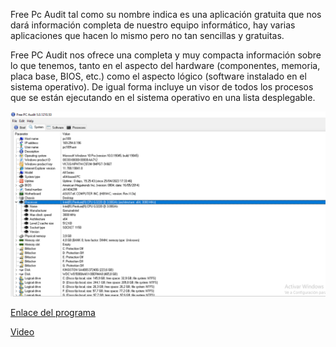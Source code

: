 Free Pc Audit tal como su nombre indica es una aplicación gratuita que nos dará información completa de nuestro equipo informático, hay varias aplicaciones que hacen lo mismo pero no tan sencillas y gratuitas.

Free PC Audit nos ofrece una completa y muy compacta información sobre lo que tenemos, tanto en el aspecto del hardware (componentes, memoria, placa base, BIOS, etc.) como el aspecto lógico (software instalado en el sistema operativo). De igual forma incluye un visor de todos los procesos que se están ejecutando en el sistema operativo en una lista desplegable.

![images](informacion.PNG)

[Enlace del programa](https://free-pc-audit.uptodown.com/windows)

[Video](https://youtu.be/8RtRgoPPseQ)
